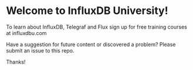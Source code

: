 # Welcome to InfluxDB University!

To learn about InfluxDB, Telegraf and Flux sign up for free training courses at influxdbu.com

Have a suggestion for future content or discovered a problem? Please submit an issue to this repo.

Thanks!
